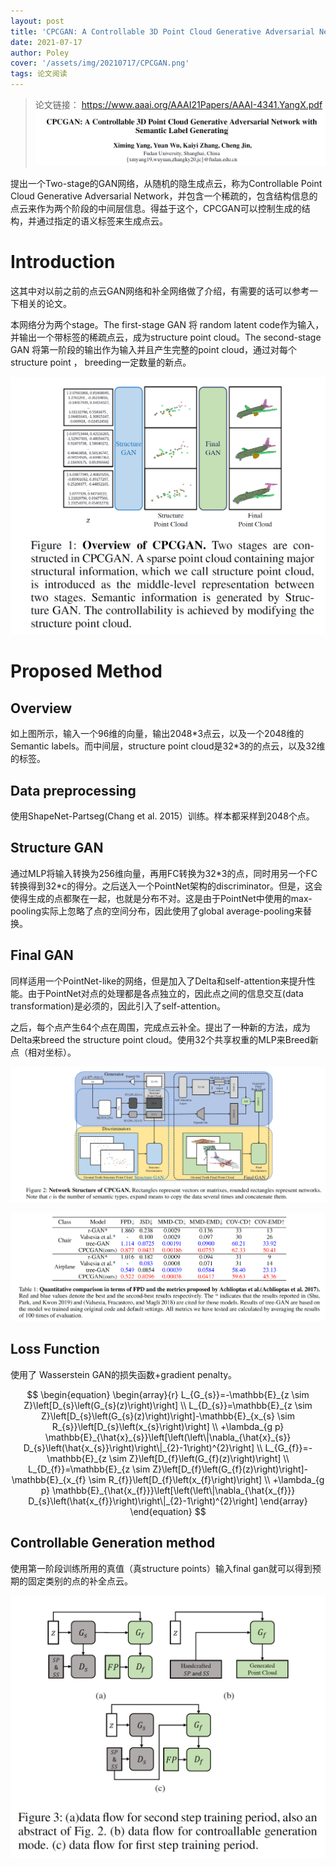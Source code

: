 ```yaml
---
layout: post
title: 'CPCGAN: A Controllable 3D Point Cloud Generative Adversarial Network with Semantic Label Generating'
date: 2021-07-17
author: Poley
cover: '/assets/img/20210717/CPCGAN.png'
tags: 论文阅读
---
```


> 论文链接： https://www.aaai.org/AAAI21Papers/AAAI-4341.YangX.pdf
![](/assets/img/20210717/CPCGAN.png)

提出一个Two-stage的GAN网络，从随机的隐生成点云，称为Controllable Point Cloud Generative Adversarial Network，并包含一个稀疏的，包含结构信息的点云来作为两个阶段的中间层信息。得益于这个，CPCGAN可以控制生成的结构，并通过指定的语义标签来生成点云。
# Introduction

这其中对以前之前的点云GAN网络和补全网络做了介绍，有需要的话可以参考一下相关的论文。

本网络分为两个stage。The first-stage GAN 将 random latent code作为输入，并输出一个带标签的稀疏点云，成为structure point cloud。The second-stage GAN 将第一阶段的输出作为输入并且产生完整的point cloud，通过对每个structure point ， breeding一定数量的新点。

![](/assets/img/20210717/CPCGANF1.png)

# Proposed Method

## Overview
如上图所示，输入一个96维的向量，输出2048\*3点云，以及一个2048维的Semantic labels。而中间层，structure point cloud是32\*3的的点云，以及32维的标签。

## Data preprocessing

使用ShapeNet-Partseg(Chang et al. 2015）训练。样本都采样到2048个点。

## Structure GAN

通过MLP将输入转换为256维向量，再用FC转换为32*3的点，同时用另一个FC转换得到32\*c的得分。之后送入一个PointNet架构的discriminator。但是，这会使得生成的点都聚在一起，也就是分布不对。这是由于PointNet中使用的max-pooling实际上忽略了点的空间分布，因此使用了global average-pooling来替换。

## Final GAN

同样适用一个PointNet-like的网络，但是加入了Delta和self-attention来提升性能。由于PointNet对点的处理都是各点独立的，因此点之间的信息交互(data transformation)是必须的，因此引入了self-attention。

之后，每个点产生64个点在周围，完成点云补全。提出了一种新的方法，成为Delta来breed the structure point cloud。使用32个共享权重的MLP来Breed新点（相对坐标）。

![](/assets/img/20210717/CPCGANF2.png)

![](/assets/img/20210717/CPCGANT1.png)

## Loss Function

使用了 Wasserstein GAN的损失函数+gradient penalty。

$$
\begin{equation}
\begin{array}{r}
L_{G_{s}}=-\mathbb{E}_{z \sim Z}\left[D_{s}\left(G_{s}(z)\right)\right] \\
L_{D_{s}}=\mathbb{E}_{z \sim Z}\left[D_{s}\left(G_{s}(z)\right)\right]-\mathbb{E}_{x_{s} \sim R_{s}}\left[D_{s}\left(x_{s}\right)\right] \\
+\lambda_{g p} \mathbb{E}_{\hat{x}_{s}}\left[\left(\left\|\nabla_{\hat{x}_{s}} D_{s}\left(\hat{x_{s}}\right)\right\|_{2}-1\right)^{2}\right] \\
L_{G_{f}}=-\mathbb{E}_{z \sim Z}\left[D_{f}\left(G_{f}(z)\right)\right] \\
L_{D_{f}}=\mathbb{E}_{z \sim Z}\left[D_{f}\left(G_{f}(z)\right)\right]-\mathbb{E}_{x_{f} \sim R_{f}}\left[D_{f}\left(x_{f}\right)\right] \\
+\lambda_{g p} \mathbb{E}_{\hat{x_{f}}}\left[\left(\left\|\nabla_{\hat{x_{f}}} D_{s}\left(\hat{x_{f}}\right)\right\|_{2}-1\right)^{2}\right]
\end{array}
\end{equation}
$$

## Controllable Generation method

使用第一阶段训练所用的真值（真structure points）输入final gan就可以得到预期的固定类别的点的补全点云。

![](/assets/img/20210717/CPCGANF3.png)